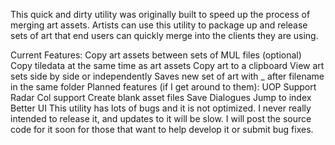 This quick and dirty utility was originally built to speed up the process of merging art assets. Artists can use this utility to package up and release sets of art that end users can quickly merge into the clients they are using.

Current Features:
Copy art assets between sets of MUL files
(optional) Copy tiledata at the same time as art assets
Copy art to a clipboard
View art sets side by side or independently
Saves new set of art with _ after filename in the same folder
Planned features (if I get around to them):
UOP Support
Radar Col support
Create blank asset files
Save Dialogues
Jump to index
Better UI
This utility has lots of bugs and it is not optimized. I never really intended to release it, and updates to it will be slow. I will post the source code for it soon for those that want to help develop it or submit bug fixes.